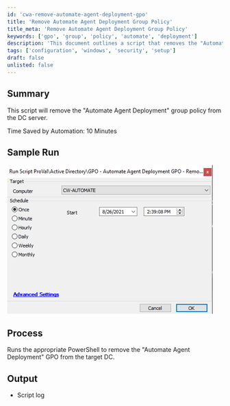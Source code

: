 ```yaml
---
id: 'cwa-remove-automate-agent-deployment-gpo'
title: 'Remove Automate Agent Deployment Group Policy'
title_meta: 'Remove Automate Agent Deployment Group Policy'
keywords: ['gpo', 'group', 'policy', 'automate', 'deployment']
description: 'This document outlines a script that removes the "Automate Agent Deployment" group policy from the Domain Controller server, saving approximately 10 minutes of manual effort. It includes a sample run, process details, and expected output.'
tags: ['configuration', 'windows', 'security', 'setup']
draft: false
unlisted: false
---
```

## Summary

This script will remove the "Automate Agent Deployment" group policy from the DC server.

Time Saved by Automation: 10 Minutes

## Sample Run

![Sample Run](../../../static/img/GPO---Automate-Agent-Deployment-GPO---Remove/image_1.png)

## Process

Runs the appropriate PowerShell to remove the "Automate Agent Deployment" GPO from the target DC.

## Output

- Script log



